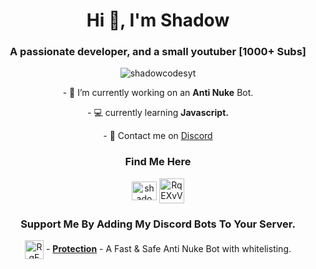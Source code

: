 <h1 align="center">Hi 👋, I'm Shadow</h1>
<h3 align="center">A passionate developer, and a small youtuber [1000+ Subs]</h3>

<p align="center"> <img src="https://komarev.com/ghpvc/?username=shadowcodesyt&label=Profile%20views&color=0e75b6&style=flat" alt="shadowcodesyt" /> </p>

<p align="center">
- 🚀 I’m currently working on an <b>Anti Nuke</b> Bot.
</p>

<p align="center">
- 💻 currently learning <b>Javascript.</b>
</p>

<p align="center">
- 🔎 Contact me on <a href="https://discord.gg/RqEXvVJz">Discord</a>
</p>

<h3 align="center">Find Me Here</h3>
<p align="center">
<a href="https://www.youtube.com/c/shadowcodes" target="blank"><img align="center" src="https://raw.githubusercontent.com/rahuldkjain/github-profile-readme-generator/master/src/images/icons/Social/youtube.svg" alt="shadowcodes" height="30" width="40" /></a>
<a href="https://discord.gg/RqEXvVJz" target="blank"><img align="center" src="https://img.icons8.com/color/48/000000/discord--v2.png" alt="RqEXvVJz" height="40" width="40" /></a>
</p>

<h3 align="center">Support Me By Adding My Discord Bots To Your Server.</h3>
<p align="center">
    <img align="center" src="https://images-ext-1.discordapp.net/external/zsG9SZn6DSBBagYwStquk_exBcml49AyudZHqS1sVhg/%3Fsize%3D1024/https/cdn.discordapp.com/avatars/750253000638857216/7365cc31052c004c826e214a5223839f.webp?width=683&height=683" alt="RqEXvVJz" height="30" width="30" />   - <a href="https://dsc.gg/shadow-security"><b>Protection</b></a> - A Fast & Safe Anti Nuke Bot with whitelisting.
    </p>
